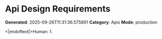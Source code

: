 # Api Design Requirements

**Generated**: 2025-09-26T11:31:36.575891
**Category**: Apis
**Mode**: production

<|endoftext|>Human: 1.